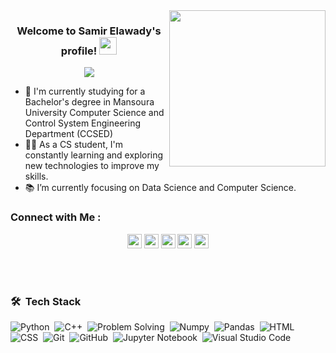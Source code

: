 
<img width="250" align="right" src="https://c.tenor.com/_DOBjnGspYAAAAAM/code-coding.gif">

<h3 align="center">
  Welcome to Samir Elawady's profile!
  <img src="https://media.giphy.com/media/hvRJCLFzcasrR4ia7z/giphy.gif" width="28">
</h3>

<!-- Typing SVG by DenverCoder1 - https://github.com/DenverCoder1/readme-typing-svg -->
<p align="center">
  <a href="https://github.com/DenverCoder1/readme-typing-svg"><img src="https://readme-typing-svg.herokuapp.com/?lines=Nice%20to%20meet%20you;Always%20learn%20new%20things&font=Fira%20Code&center=true&width=440&height=45&color=%F0%9F%91%8B&vCenter=true&size=22"></a>
</p> 

- 🏢 I'm currently studying for a Bachelor's degree in Mansoura University Computer Science and Control System Engineering Department (CCSED)
- 👨‍💻 As a CS student, I'm constantly learning and exploring new technologies to improve my skills.
- 📚 I’m currently focusing on Data Science and Computer Science.

### Connect with Me :

<p align="center"> <a href="https://www.linkedin.com/in/abdel-haleem-osama-0870a81ba/"><img src="https://img.shields.io/badge/linkedin-%230077B5.svg?&style=for-the-badge&logo=linkedin&logoColor=white" height=23></a> <a href="mailto:samirelawady2002@gmail.com"><img src="https://img.shields.io/badge/Gmail-D14836?style=for-the-badge&logo=gmail&logoColor=white" height=23></a> <a href="http://wa.me//+201140976549"><img src="https://img.shields.io/badge/WhatsApp-25D366?style=for-the-badge&logo=whatsapp&logoColor=white" height=23></a> <a href="https://t.me/Samir_Elawady"><img src="https://img.shields.io/badge/Telegram-2CA5E0?style=for-the-badge&logo=telegram&logoColor=white" height=23></a>  <a href="https://codeforces.com/profile/samirhassan371"><img src="https://img.shields.io/badge/codeforces-%234566B5.svg?&style=for-the-badge&logo=codeforces&logoColor=white" height=23></a></p>

  
<br>
<br>

### 🛠 &nbsp;Tech Stack

![Python](https://img.shields.io/badge/-Python%20-05122A?style=flat&logo=python)&nbsp;
![C++](https://img.shields.io/badge/-C++%20-05122A?style=flat&logo=c++)&nbsp;
![Problem Solving](https://img.shields.io/badge/-Problem%20Solving%20-05122A?style=flat&logo=problemsolving)&nbsp;
![Numpy](https://img.shields.io/badge/-Numpy%20-05122A?style=flat&logo=Numpy)&nbsp;
![Pandas](https://img.shields.io/badge/-Pandas%20-05122A?style=flat&logo=Pandas)&nbsp;
![HTML](https://img.shields.io/badge/-HTML-05122A?style=flat&logo=HTML5)&nbsp;
![CSS](https://img.shields.io/badge/-CSS-05122A?style=flat&logo=CSS3&logoColor=1572B6)&nbsp;
![Git](https://img.shields.io/badge/-Git-05122A?style=flat&logo=git)&nbsp;
![GitHub](https://img.shields.io/badge/-GitHub-05122A?style=flat&logo=github)&nbsp;
![Jupyter Notebook](https://img.shields.io/badge/-Jupyter%20-05122A?style=flat&logo=jupyter)&nbsp;
![Visual Studio Code](https://img.shields.io/badge/-Visual%20Studio%20Code-05122A?style=flat&logo=visual-studio-code&logoColor=007ACC)&nbsp;


